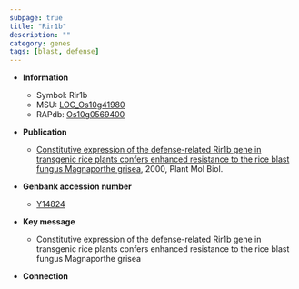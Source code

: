 ```yaml
---
subpage: true
title: "Rir1b"
description: ""
category: genes
tags: [blast, defense]
---
```


* **Information**  
    + Symbol: Rir1b  
    + MSU: [LOC_Os10g41980](http://rice.plantbiology.msu.edu/cgi-bin/ORF_infopage.cgi?orf=LOC_Os10g41980)  
    + RAPdb: [Os10g0569400](http://rapdb.dna.affrc.go.jp/viewer/gbrowse_details/irgsp1?name=Os10g0569400)  

* **Publication**  
    + [Constitutive expression of the defense-related Rir1b gene in transgenic rice plants confers enhanced resistance to the rice blast fungus Magnaporthe grisea](http://www.ncbi.nlm.nih.gov/pubmed?term=Constitutive+expression+of+the+defense-related+Rir1b+gene+in+transgenic+rice+plants+confers+enhanced+resistance+to+the+rice+blast+fungus+Magnaporthe+grisea%5BTitle%5D), 2000, Plant Mol Biol.

* **Genbank accession number**  
    + [Y14824](http://www.ncbi.nlm.nih.gov/nuccore/Y14824)

* **Key message**  
    + Constitutive expression of the defense-related Rir1b gene in transgenic rice plants confers enhanced resistance to the rice blast fungus Magnaporthe grisea

* **Connection**  



